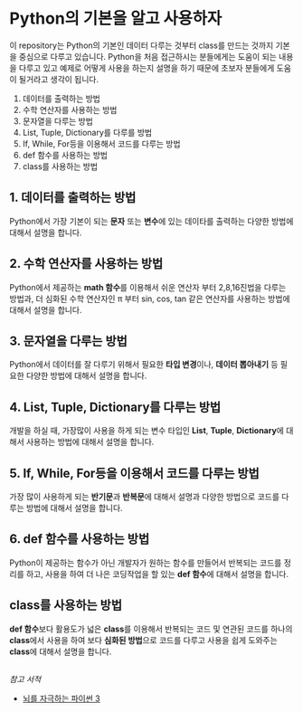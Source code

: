 # Python의 기본을 알고 사용하자

이 repository는 Python의 기본인 데이터 다루는 것부터 class를 만드는 것까지 기본을 중심으로 다루고 있습니다. Python을 처음 접근하시는 분들에게는 도움이 되는 내용을 다루고 있고 예제로 어떻게 사용을 하는지 설명을 하기 때문에 초보자 분들에게 도움이 될거라고 생각이 됩니다.

1. 데이터를 출력하는 방법
2. 수학 연산자를 사용하는 방법
3. 문자열을 다루는 방법
4. List, Tuple, Dictionary를 다루를 방법
5. If, While, For등을 이용해서 코드를 다루는 방법
6. def 함수를 사용하는 방법
7. class를 사용하는 방법

## 1. 데이터를 출력하는 방법

Python에서 가장 기본이 되는 **문자** 또는 **변수**에 있는 데이타를 출력하는 다양한 방법에 대해서 설명을 합니다.

## 2. 수학 연산자를 사용하는 방법
Python에서 제공하는 **math 함수**를 이용해서 쉬운 연산자 부터 2,8,16진법을 다루는 방법과, 더 심화된 수학 연산자인 π 부터 sin, cos, tan 같은 연산자를 사용하는 방법에 대해서 설명을 합니다.

## 3. 문자열을 다루는 방법

Python에서 데이터를 잘 다루기 위해서 필요한 **타입 변경**이나, **데이터 뽑아내기** 등 필요한 다양한 방법에 대해서 설명을 합니다.
## 4. List, Tuple, Dictionary를 다루는 방법

개발을 하실 때, 가장많이 사용을 하게 되는 변수 타입인 **List**, **Tuple**, **Dictionary**에 대해서 사용하는 방법에 대해서 설명을 합니다.

##  5. If, While, For등을 이용해서 코드를 다루는 방법

가장 많이 사용하게 되는 **반기문**과 **반복문**에 대해서 설명과 다양한 방법으로 코드를 다루는 방법에 대해서 설명을 합니다.

## 6. def 함수를 사용하는 방법
Python이 제공하는 함수가 아닌 개발자가 원하는 함수를 만들어서 반복되는 코드를 정리를 하고, 사용을 하여 더 나은 코딩작업을 할 있는 **def 함수**에 대해서 설명을 합니다.


## class를 사용하는 방법
**def 함수**보다 활용도가 넓은 **class**를 이용해서 반복되는 코드 및 연관된 코드를 하나의 **class**에서 사용을 하여 보다 **심화된 방법**으로 코드를 다루고 사용을 쉽게 도와주는 **class**에 대해서 설명을 합니다.

## 
*참고 서적*

 - [뇌를 자극하는 파이썬 3](http://www.yes24.co.kr/Product/goods/24309262)

